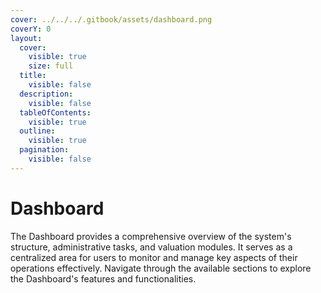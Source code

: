 ```yaml
---
cover: ../../../.gitbook/assets/dashboard.png
coverY: 0
layout:
  cover:
    visible: true
    size: full
  title:
    visible: false
  description:
    visible: false
  tableOfContents:
    visible: true
  outline:
    visible: true
  pagination:
    visible: false
---
```


# Dashboard

The Dashboard provides a comprehensive overview of the system's structure, administrative tasks, and valuation modules. It serves as a centralized area for users to monitor and manage key aspects of their operations effectively. Navigate through the available sections to explore the Dashboard's features and functionalities.
